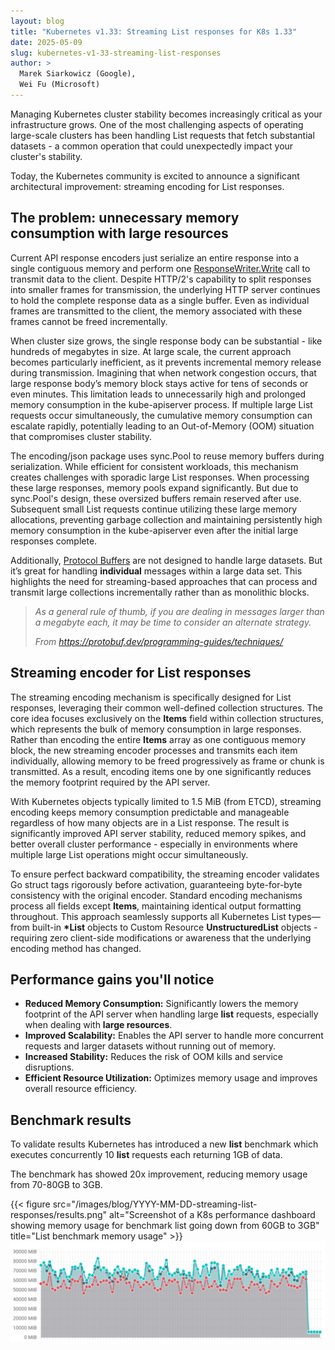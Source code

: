 ```yaml
---
layout: blog
title: "Kubernetes v1.33: Streaming List responses for K8s 1.33"
date: 2025-05-09
slug: kubernetes-v1-33-streaming-list-responses
author: >
  Marek Siarkowicz (Google),
  Wei Fu (Microsoft)
---
```


Managing Kubernetes cluster stability becomes increasingly critical as your infrastructure grows. One of the most challenging aspects of operating large-scale clusters has been handling List requests that fetch substantial datasets - a common operation that could unexpectedly impact your cluster's stability.

Today, the Kubernetes community is excited to announce a significant architectural improvement: streaming encoding for List responses.


## The problem: unnecessary memory consumption with large resources

Current API response encoders just serialize an entire response into a single contiguous memory and perform one [ResponseWriter.Write](https://pkg.go.dev/net/http#ResponseWriter.Write) call to transmit data to the client. Despite HTTP/2's capability to split responses into smaller frames for transmission, the underlying HTTP server continues to hold the complete response data as a single buffer. Even as individual frames are transmitted to the client, the memory associated with these frames cannot be freed incrementally.

When cluster size grows, the single response body can be substantial - like hundreds of megabytes in size. At large scale, the current approach becomes particularly inefficient, as it prevents incremental memory release during transmission. Imagining that when network congestion occurs, that large response body’s memory block stays active for tens of seconds or even minutes. This limitation leads to unnecessarily high and prolonged memory consumption in the kube-apiserver process. If multiple large List requests occur simultaneously, the cumulative memory consumption can escalate rapidly, potentially leading to an Out-of-Memory (OOM) situation that compromises cluster stability.

The encoding/json package uses sync.Pool to reuse memory buffers during serialization. While efficient for consistent workloads, this mechanism creates challenges with sporadic large List responses. When processing these large responses, memory pools expand significantly. But due to sync.Pool's design, these oversized buffers remain reserved after use. Subsequent small List requests continue utilizing these large memory allocations, preventing garbage collection and maintaining persistently high memory consumption in the kube-apiserver even after the initial large responses complete.

Additionally, [Protocol Buffers](https://github.com/protocolbuffers/protocolbuffers.github.io/blob/c14731f55296f8c6367faa4f2e55a3d3594544c6/content/programming-guides/techniques.md?plain=1#L39) are not designed to handle large datasets. But it’s great for handling **individual** messages within a large data set. This highlights the need for streaming-based approaches that can process and transmit large collections incrementally rather than as monolithic blocks.

> _As a general rule of thumb, if you are dealing in messages larger than a megabyte each, it may be time to consider an alternate strategy._
>
> _From https://protobuf.dev/programming-guides/techniques/_


## Streaming encoder for List responses

The streaming encoding mechanism is specifically designed for List responses, leveraging their common well-defined collection structures. The core idea focuses exclusively on the **Items** field within collection structures, which represents the bulk of memory consumption in large responses. Rather than encoding the entire **Items** array as one contiguous memory block, the new streaming encoder processes and transmits each item individually, allowing memory to be freed progressively as frame or chunk is transmitted. As a result, encoding items one by one significantly reduces the memory footprint required by the API server.

With Kubernetes objects typically limited to 1.5 MiB (from ETCD), streaming encoding keeps memory consumption predictable and manageable regardless of how many objects are in a List response. The result is significantly improved API server stability, reduced memory spikes, and better overall cluster performance - especially in environments where multiple large List operations might occur simultaneously.

To ensure perfect backward compatibility, the streaming encoder validates Go struct tags rigorously before activation, guaranteeing byte-for-byte consistency with the original encoder. Standard encoding mechanisms process all fields except **Items**, maintaining identical output formatting throughout. This approach seamlessly supports all Kubernetes List types—from built-in **\*List** objects to Custom Resource **UnstructuredList** objects - requiring zero client-side modifications or awareness that the underlying encoding method has changed.

## Performance gains you'll notice

*   **Reduced Memory Consumption:** Significantly lowers the memory footprint of the API server when handling large **list** requests,
    especially when dealing with **large resources**.
*   **Improved Scalability:** Enables the API server to handle more concurrent requests and larger datasets without running out of memory.
*   **Increased Stability:** Reduces the risk of OOM kills and service disruptions.
*   **Efficient Resource Utilization:** Optimizes memory usage and improves overall resource efficiency.

## Benchmark results

To validate results Kubernetes has introduced a new **list** benchmark which executes concurrently 10 **list** requests each returning 1GB of data.

The benchmark has showed 20x improvement, reducing memory usage from 70-80GB to 3GB.  

{{< figure src="/images/blog/YYYY-MM-DD-streaming-list-responses/results.png" alt="Screenshot of a K8s performance dashboard showing memory usage for benchmark list going down from 60GB to 3GB" title="List benchmark memory usage" >}}
![alt_text](results.png)
